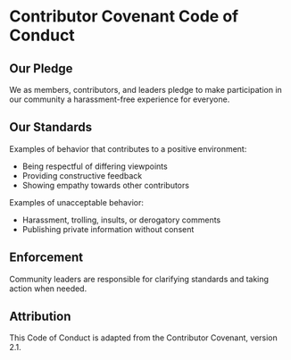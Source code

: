 # Contributor Covenant Code of Conduct

## Our Pledge

We as members, contributors, and leaders pledge to make participation in our community a harassment-free experience for everyone.

## Our Standards

Examples of behavior that contributes to a positive environment:

- Being respectful of differing viewpoints
- Providing constructive feedback
- Showing empathy towards other contributors

Examples of unacceptable behavior:

- Harassment, trolling, insults, or derogatory comments
- Publishing private information without consent

## Enforcement

Community leaders are responsible for clarifying standards and taking action when needed.

## Attribution

This Code of Conduct is adapted from the Contributor Covenant, version 2.1.

